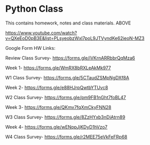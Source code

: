 # Python Class
This contains homework, notes and class materials. ABOVE

https://www.youtube.com/watch?v=QXeEoD0pB3E&list=PLsyeobzWxl7poL9JTVyndKe62ieoN-MZ3

Google Form HW Links: 

Review Class Survey- https://forms.gle/iVKrnARRbbrQqMza6

Week 1-  https://forms.gle/WmRX8bRXLeAkMk977 

W1 Class Survey- https://forms.gle/5CTaudZSMpNgDXf8A

Week 2-  https://forms.gle/e88HJrpQwtbYTUvc8

W2 Class Survey- https://forms.gle/pm9FB1nGht7foBL47

Week 3- https://forms.gle/QKmv7fqXmCkyFNN28

W3 Class Survey- https://forms.gle/8ZzHYxb3nDiAtrn89

Week 4- https://forms.gle/wENppJjKDyD1hVzo7

W4 Class Survey- https://forms.gle/r2MEE75eVkFeFRp68
